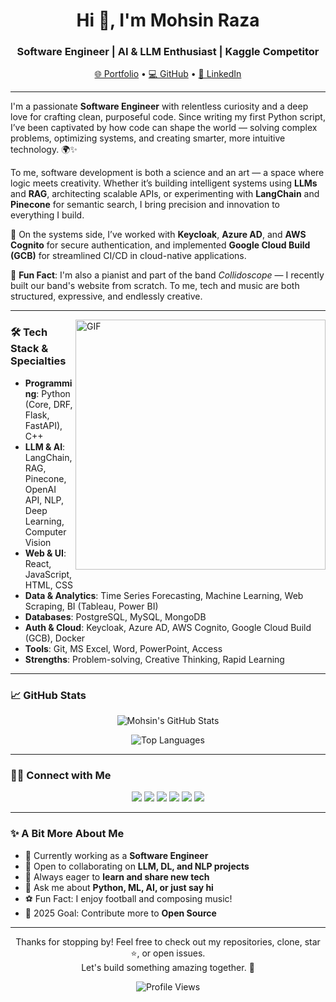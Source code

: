 <h1 align="center">Hi 👋, I'm Mohsin Raza</h1>
<h3 align="center">Software Engineer | AI & LLM Enthusiast | Kaggle Competitor</h3>

<p align="center">
  <a href="https://mohsin-raza.vercel.app/">🌐 Portfolio</a> • 
  <a href="https://github.com/Mohsinrazaa">💻 GitHub</a> • 
  <a href="https://www.linkedin.com/in/mohsin-raza-46b5a6134">🔗 LinkedIn</a>
</p>

---

I'm a passionate **Software Engineer** with relentless curiosity and a deep love for crafting clean, purposeful code. Since writing my first Python script, I’ve been captivated by how code can shape the world — solving complex problems, optimizing systems, and creating smarter, more intuitive technology. 🌍✨

To me, software development is both a science and an art — a space where logic meets creativity. Whether it’s building intelligent systems using **LLMs** and **RAG**, architecting scalable APIs, or experimenting with **LangChain** and **Pinecone** for semantic search, I bring precision and innovation to everything I build.

🔐 On the systems side, I’ve worked with **Keycloak**, **Azure AD**, and **AWS Cognito** for secure authentication, and implemented **Google Cloud Build (GCB)** for streamlined CI/CD in cloud-native applications.

🎵 **Fun Fact**: I'm also a pianist and part of the band *Collidoscope* — I recently built our band's website from scratch. To me, tech and music are both structured, expressive, and endlessly creative.

---
<img align="right" alt="GIF" src="https://media.giphy.com/media/L8K62iTDkzGX6/giphy.gif" width="400px" />


### 🛠️ Tech Stack & Specialties

- **Programming**: Python (Core, DRF, Flask, FastAPI), C++
- **LLM & AI**: LangChain, RAG, Pinecone, OpenAI API, NLP, Deep Learning, Computer Vision
- **Web & UI**: React, JavaScript, HTML, CSS
- **Data & Analytics**: Time Series Forecasting, Machine Learning, Web Scraping, BI (Tableau, Power BI)
- **Databases**: PostgreSQL, MySQL, MongoDB
- **Auth & Cloud**: Keycloak, Azure AD, AWS Cognito, Google Cloud Build (GCB), Docker
- **Tools**: Git, MS Excel, Word, PowerPoint, Access
- **Strengths**: Problem-solving, Creative Thinking, Rapid Learning

---

### 📈 GitHub Stats

<p align="center">
  <img src="https://github-readme-stats.vercel.app/api?username=Mohsinrazaa&show_icons=true&theme=default" alt="Mohsin's GitHub Stats" />
</p>
<p align="center">
  <img src="https://github-readme-stats.vercel.app/api/top-langs/?username=Mohsinrazaa&layout=compact&theme=default" alt="Top Languages" />
</p>

---

### 🤝🏻 Connect with Me

<p align="center">
  <a href="https://www.kaggle.com/razamh"><img src="https://img.shields.io/badge/-Kaggle-20BEFF?style=flat&logo=kaggle&logoColor=white"/></a>
  <a href="https://www.linkedin.com/in/mohsin-raza-46b5a6134"><img src="https://img.shields.io/badge/-LinkedIn-0077B5?style=flat&logo=linkedin&logoColor=white"/></a>
  <a href="mailto:razam6568@gmail.com"><img src="https://img.shields.io/badge/-Gmail-D14836?style=flat&logo=gmail&logoColor=white"/></a>
  <a href="https://www.instagram.com/mohsin_raza_40"><img src="https://img.shields.io/badge/-Instagram-E4405F?style=flat&logo=instagram&logoColor=white"/></a>
  <a href="https://www.facebook.com/razam66"><img src="https://img.shields.io/badge/-Facebook-1877F2?style=flat&logo=facebook&logoColor=white"/></a>
  <a href="https://www.fiverr.com/s2/7f29466eb7"><img src="https://img.shields.io/badge/-Fiverr-1DBF73?style=flat&logo=fiverr&logoColor=white"/></a>
</p>

---

### ✨ A Bit More About Me

- 🔭 Currently working as a **Software Engineer**
- 👯 Open to collaborating on **LLM, DL, and NLP projects**
- 🤝 Always eager to **learn and share new tech**
- 💬 Ask me about **Python, ML, AI, or just say hi**
- ⚽ Fun Fact: I enjoy football and composing music!
- 🥅 2025 Goal: Contribute more to **Open Source**

---

<p align="center">
  Thanks for stopping by! Feel free to check out my repositories, clone, star ⭐, or open issues.  
  <br/>
  Let's build something amazing together. 🚀
</p>

<p align="center"> 
  <img src="https://komarev.com/ghpvc/?username=Mohsinrazaa&color=blue" alt="Profile Views" /> 
</p>
